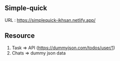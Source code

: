 ## Simple-quick
URL : https://simplequick-ikhsan.netlify.app/

## Resource
1. Task => API (https://dummyjson.com/todos/user/1)
2. Chats => dummy json data
